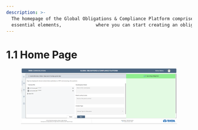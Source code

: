 ```yaml
---
description: >-
  The homepage of the Global Obligations & Compliance Platform comprises
  essential elements,             where you can start creating an obligation.
---
```


# 1.1 Home Page

<figure><img src="../.gitbook/assets/1.3Upcoming Obligations.png" alt=""><figcaption></figcaption></figure>
